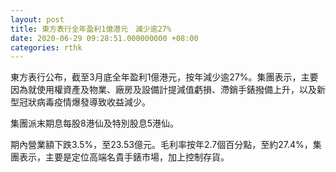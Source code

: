 ```yaml
---
layout: post
title: 東方表行全年盈利1億港元　減少逾27%
date: 2020-06-29 09:28:51.000000000 +08:00
categories: rthk
---
```


東方表行公布，截至3月底全年盈利1億港元，按年減少逾27%。集團表示，主要因為就使用權資產及物業、廠房及設備計提減值虧損、滯銷手錶撥備上升，以及新型冠狀病毒疫情爆發導致收益減少。

集團派末期息每股8港仙及特別股息5港仙。

期內營業額下跌3.5%，至23.53億元。毛利率按年2.7個百分點，至約27.4%，集團表示，主要是定位高端名貴手錶市場，加上控制存貨。
